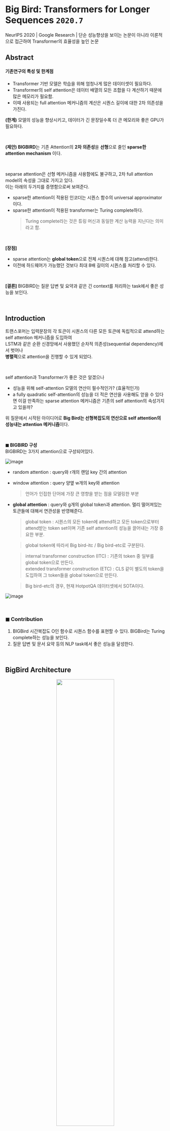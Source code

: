 # Big Bird: Transformers for Longer Sequences `2020.7`  
NeurIPS 2020 | Google Research | 단순 성능향상을 보이는 논문이 아니라 이론적으로 접근하여 Transformer의 효율성을 높인 논문

## Abstract

#### 기존연구의 특성 및 한계점
- Transformer 기반 모델은 학습을 위해 엄청나게 많은 데이터셋이 필요하다. 
- Transformer의 self attention은 데이터 배열의 모든 조합을 다 계산하기 때문에 많은 메모리가 필요함.
- 이때 사용되는 full attention 메커니즘의 계산은 시퀀스 길이에 대한 2차 의존성을 가진다.  

**(한계)** 모델의 성능을 향상시키고, 데이터가 긴 문장일수록 더 큰 메모리와 좋은 GPU가 필요하다.

<br>

**(제안) BIGBIRD**는 기존 Attention의 **2차 의존성**을 **선형**으로 줄인 **sparse한 attention mechanism** 이다.

<br>


separse attention은 선형 메커니즘을 사용함에도 불구하고, 2차 full attention model의 속성을 그대로 가지고 있다.    
이는 아래의 두가지를 증명함으로써 보여준다.    
- sparse한 attention이 적용된 인코더는 시퀀스 함수의 universal approximator이다.
- sparse한 attention이 적용된 transformer는 Turing complete하다.
  >  Turing complete라는 것은 튜링 머신과 동일한 계산 능력을 지닌다는 의미라고 함.

<br>

**[장점]**
- sparse attention는 **global token**으로 전체 시퀀스에 대해 참고(attend)한다. 
- 이전에 하드웨어가 가능했던 것보다 최대 8배 길이의 시퀀스를 처리할 수 있다. 

<br>

**[결론]** BIGBIRD는 질문 답변 및 요약과 같은 긴 context를 처리하는 task에서 좋은 성능을 보인다.

<br>

## Introduction 
트랜스포머는 입력문장의 각 토큰이 시퀀스의 다른 모든 토큰에 독립적으로 attend하는 self attention 메커니즘을 도입하여     
LSTM과 같은 순환 신경망에서 사용했던 순차적 의존성(sequential dependency)에서 벗어나    
**병렬적**으로 attention을 진행할 수 있게 되었다. 


<br>


self attention과 Transformer가 좋은 것은 알겠으나
- 성능을 위해 self-attention 모델의 연산이 필수적인가? (효율적인가) 
- a fully quadratic self-attention의 성능을 더 적은 연산을 사용해도 얻을 수 있다면
이걸 만족하는 sparse attention 메커니즘은 기존의 self attention의 속성가지고 있을까?

위 질문에서 시작된 아이디어로 **Big Bird는 선형복잡도의 연산으로 self attention의 성능내는 attention 메커니즘**이다.


<br>

 **◼ BIGBIRD 구성**    
 BIGBIRD는 3가지 attention으로 구성되어있다.
 

![image](https://user-images.githubusercontent.com/43063980/140293008-42fb1972-4a03-4024-a55b-2b81f1938e43.png)
- random attention : query와 r개의 랜덤 key 간의 attention
- window attention : query 양옆 w개의 key와 attention
     > 언어가 인접한 단어에 가장 큰 영향을 받는 점을 모델링한 부분
- **global attention** : query와 g개의 global token과 attention. 멀리 떨어져있는 토큰들에 대해서 연관성을 반영해준다.
     > global token : 시퀀스의 모든 token에 attend하고 모든 token으로부터 attend받는 token set이며 기존 self attention의 성능을 끌어내는 가장 중요한 부분. 
         
     > global token에 따라서 Big bird-itc / Big bird-etc로 구분된다.    
     
     > internal transformer construction (ITC) : 기존의 token 중 일부를 global token으로 만든다.    
     > extended transformer construction (ETC) : CLS 같이 별도의 token을 도입하여 그 token들을 global token으로 만든다.  
       
     > Big bird-etc의 경우, 현재 HotpotQA 데이터셋에서 SOTA이다. 

![image](https://user-images.githubusercontent.com/43063980/141291827-a4a4b1eb-bf43-481d-b92c-06779a756805.png)


 
<br>

### ◼ Contribution
1. BIGBird 시간복잡도 O인 함수로 시퀀스 함수를 표현할 수 있다.
BIGBird는 Turing complete하는 성능을 보인다. 
2. 질문 답변 및 문서 요약 등의 NLP task에서 좋은 성능을 달성한다.


<br>

## BigBird Architecture
<p align="center"><img src="https://user-images.githubusercontent.com/43063980/140302361-91959632-4fa5-46bd-987d-b38ae67f7a29.png" width = "60%"></p>

<p align="center"><img src="https://user-images.githubusercontent.com/43063980/140302370-2a0b1f24-6bba-4e7a-919f-18b34252823a.png" width = "40%"></p>

> (위) BigBird Attention 수식 - 시간복잡도 O    
> (아래) 기존 Transformer Attention 수식 - 시간복잡도 O^2

<br>

<img src="https://user-images.githubusercontent.com/43063980/141293100-a968dd43-1367-4706-b204-7ff40db16cf6.png" width = "70%">
Ni는 node i 가 가리키는 node (ex. global token, 근거로, 비과세, 하나로, 한다)    

Xi는 토큰 임베딩 (ex. 세뱃돈은)

<img src="https://user-images.githubusercontent.com/43063980/141293836-61639975-c5f2-4dcb-b4e6-b586692a4f0c.png" width = "60%">

Qh, Kh : 쿼리, 키 함수

Vh : value 함수



### ◼ Experiments

[Base size Model results]
![image](https://user-images.githubusercontent.com/43063980/140308659-e91b865b-4682-4493-97a1-d8cdc4ef3483.png)

[Fine-tuning results]
QA tasks의 Test set으로 Fine-tuning한 BigBird모델의 결과
![image](https://user-images.githubusercontent.com/43063980/140308768-079c501a-53a5-45d7-906f-4f6f12bf40b0.png)

[spare attention을 사용한 encoder-decoder의 성능]
![image](https://user-images.githubusercontent.com/43063980/140309373-69844112-eeb0-4286-ae4f-567da154d282.png)



